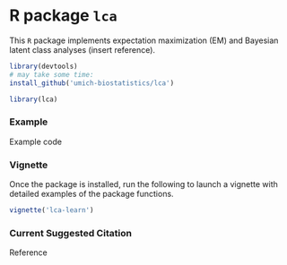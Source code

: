 # R package `lca`

This `R` package implements expectation maximization (EM) and Bayesian latent class analyses (insert reference).

```r
library(devtools)
# may take some time:
install_github('umich-biostatistics/lca') 

library(lca)
```

### Example

Example code

### Vignette

Once the package is installed, run the following to launch a vignette with detailed examples of the package functions.

```r
vignette('lca-learn')
```

### Current Suggested Citation

Reference